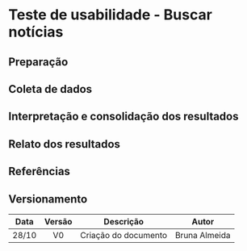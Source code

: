 # Teste de usabilidade - Buscar notícias

## Preparação


## Coleta de dados


## Interpretação e consolidação dos resultados


## Relato dos resultados



## Referências


## Versionamento

| Data | Versão |           Descrição             |    Autor       |
|:----:|:------:|:-------------------------------:|:--------------:|
|28/10 |V0      |     Criação do documento        |Bruna Almeida   |
